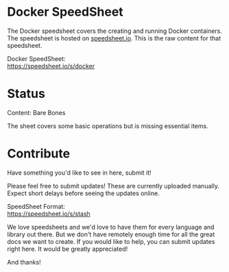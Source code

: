 # Docker SpeedSheet

The Docker speedsheet covers the creating and running Docker containers. The speedsheet is hosted on [speedsheet.io](https://speedsheet.io). This is the raw content for that speedsheet.

Docker SpeedSheet:  
https://speedsheet.io/s/docker


# Status

Content: Bare Bones

The sheet covers some basic operations but is missing essential items.


# Contribute

Have something you'd like to see in here, submit it!

Please feel free to submit updates! These are currently uploaded manually. Expect short delays before seeing the updates online.

SpeedSheet Format:  
https://speedsheet.io/s/stash

We love speedsheets and we'd love to have them for every language and library out there. But we don't have remotely enough time for all the great docs we want to create. If you would like to help, you can submit updates right here. It would be greatly appreciated! 

And thanks!
